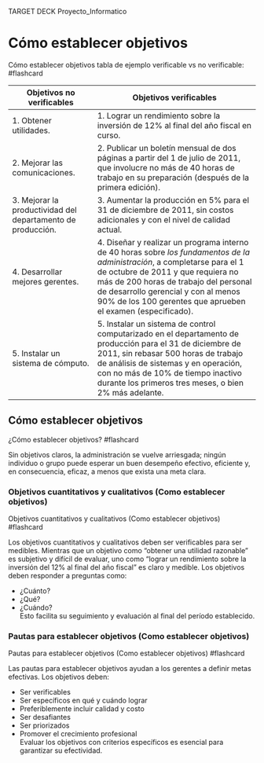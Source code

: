 
TARGET DECK
Proyecto_Informatico

# Cómo establecer objetivos
Cómo establecer objetivos tabla de ejemplo verificable vs no verificable: #flashcard

| Objetivos no verificables                                   | Objetivos verificables                                                                                                                                                                                                                                                                                          |
| ----------------------------------------------------------- | --------------------------------------------------------------------------------------------------------------------------------------------------------------------------------------------------------------------------------------------------------------------------------------------------------------- |
| 1. Obtener utilidades.                                      | 1. Lograr un rendimiento sobre la inversión de 12% al final del año fiscal en curso.                                                                                                                                                                                                                            |
| 2. Mejorar las comunicaciones.                              | 2. Publicar un boletín mensual de dos páginas a partir del 1 de julio de 2011, que involucre no más de 40 horas de trabajo en su preparación (después de la primera edición).                                                                                                                                   |
| 3. Mejorar la productividad del departamento de producción. | 3. Aumentar la producción en 5% para el 31 de diciembre de 2011, sin costos adicionales y con el nivel de calidad actual.                                                                                                                                                                                       |
| 4. Desarrollar mejores gerentes.                            | 4. Diseñar y realizar un programa interno de 40 horas sobre *los fundamentos de la administración*, a completarse para el 1 de octubre de 2011 y que requiera no más de 200 horas de trabajo del personal de desarrollo gerencial y con al menos 90% de los 100 gerentes que aprueben el examen (especificado). |
| 5. Instalar un sistema de cómputo.                          | 5. Instalar un sistema de control computarizado en el departamento de producción para el 31 de diciembre de 2011, sin rebasar 500 horas de trabajo de análisis de sistemas y en operación, con no más de 10% de tiempo inactivo durante los primeros tres meses, o bien 2% más adelante.                        |
<!--ID: 1749191708033-->




## Cómo establecer objetivos
¿Cómo establecer objetivos?  #flashcard

Sin objetivos claros, la administración se vuelve arriesgada; ningún individuo o grupo puede esperar un buen desempeño efectivo, eficiente y, en consecuencia, eficaz, a menos que exista una meta clara.
<!--ID: 1749191829679-->


### Objetivos cuantitativos y cualitativos (Como establecer objetivos)
Objetivos cuantitativos y cualitativos (Como establecer objetivos) #flashcard

Los objetivos cuantitativos y cualitativos deben ser verificables para ser medibles. Mientras que un objetivo como “obtener una utilidad razonable” es subjetivo y difícil de evaluar, uno como “lograr un rendimiento sobre la inversión del 12% al final del año fiscal” es claro y medible.
Los objetivos deben responder a preguntas como:
- ¿Cuánto?  
- ¿Qué?  
- ¿Cuándo?  
Esto facilita su seguimiento y evaluación al final del período establecido.
<!--ID: 1749191902834-->


### Pautas para establecer objetivos (Como establecer objetivos)
Pautas para establecer objetivos (Como establecer objetivos) #flashcard

Las pautas para establecer objetivos ayudan a los gerentes a definir metas efectivas. Los objetivos deben:
- Ser verificables  
- Ser específicos en qué y cuándo lograr  
- Preferiblemente incluir calidad y costo  
- Ser desafiantes  
- Ser priorizados  
- Promover el crecimiento profesional  
Evaluar los objetivos con criterios específicos es esencial para garantizar su efectividad.
<!--ID: 1749191965943-->

